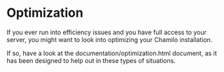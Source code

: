 # Optimization

If you ever run into efficiency issues and you have full access to your server, you might want to look into optimizing your Chamilo installation.

If so, have a look at the documentation/optimization.html document, as it has been designed to help out in these types of situations.

